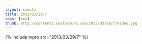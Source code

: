 ```yaml
--- 
layout: sieutv
title: 2013/03/29/7
tags: [xxx]
thumb: http://content2.sexforsure.com/2013/03/29/7/Video.jpg
---
```

{% include tvpro src="2013/03/29/7" %} 
